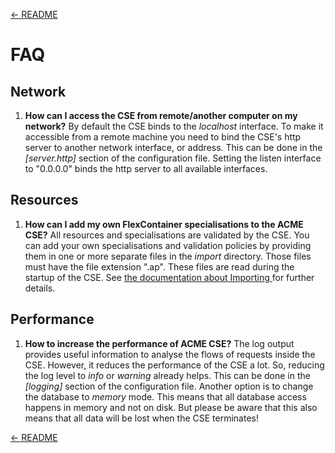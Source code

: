 [← README](../README.md) 

# FAQ

## Network

1. **How can I access the CSE from remote/another computer on my network?**
   By default the CSE binds to the *localhost* interface. To make it accessible from a remote machine you need to bind the CSE's http server to another network interface, or address. This can be done in the *[server.http]* section of the configuration file. 
   Setting the listen  interface to "0.0.0.0" binds the http server to all available interfaces.

## Resources

1. **How can I add my own FlexContainer specialisations to the ACME CSE?**
   All resources and specialisations are validated by the CSE. You can add your own specialisations and validation policies by providing them in one or more separate files in the *import* directory. Those files must have the file extension ".ap". These files are read during the startup of the CSE.
   See [the documentation about Importing ](Importing.md#attributes) for further details.

## Performance

1. **How to increase the performance of ACME CSE?**
   The log output provides useful information to analyse the flows of requests inside the CSE. However, it reduces the performance of the CSE a lot. So, reducing the log level to *info* or *warning* already helps. This can be done in the *[logging]* section of the configuration file.
   Another option is to change the database to *memory* mode. This means that all database access happens in memory and not on disk. But please be aware that this also means  that all  data will be lost when the CSE terminates!

[← README](../README.md) 